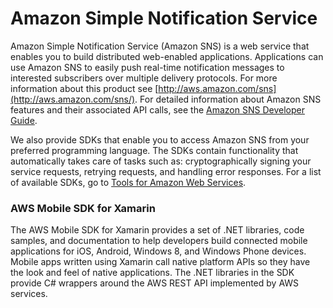 # Amazon Simple Notification Service


Amazon Simple Notification Service (Amazon SNS) is a web service that enables you to build distributed web-enabled applications. 
        Applications can use Amazon SNS to easily push real-time notification messages 
        to interested subscribers over multiple delivery protocols. For more information about this product    see [http://aws.amazon.com/sns](http://aws.amazon.com/sns/). For detailed information about Amazon SNS features and their associated API calls,    see the [Amazon SNS Developer Guide](http://docs.aws.amazon.com/sns/latest/dg/).



We also provide SDKs that enable you to access Amazon SNS from your preferred programming language. 
      The SDKs contain functionality that automatically takes care of tasks such as: cryptographically signing your service requests, 
      retrying requests, and handling error responses. For a list of available SDKs, go to [Tools for Amazon Web Services](http://aws.amazon.com/tools/).






### AWS Mobile SDK for Xamarin






The AWS Mobile SDK for Xamarin provides a set of .NET libraries, code samples, and documentation to help developers build connected mobile applications for iOS, Android, Windows 8, and Windows Phone devices. Mobile apps written using Xamarin call native platform APIs so they have the look and feel of native applications. The .NET libraries in the SDK provide C# wrappers around the AWS REST API implemented by AWS services.